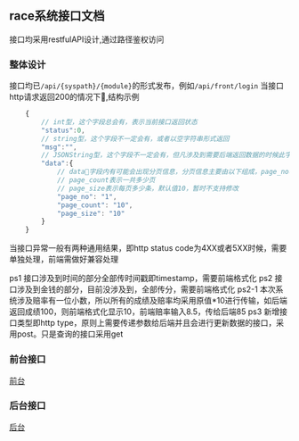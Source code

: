 ## race系统接口文档
接口均采用restfulAPI设计,通过路径鉴权访问
### 整体设计
接口均已``/api/{syspath}/{module}``的形式发布，例如``/api/front/login``
当接口http请求返回200的情况下,结构示例
```js
    {
        // int型，这个字段总会有，表示当前接口返回状态
        "status":0,
        // string型，这个字段不一定会有，或者以空字符串形式返回
        "msg":"",
        // JSONString型，这个字段不一定会有，但凡涉及到需要后端返回数据的时候此字段才会返回，其余时候可能为空可能不存在
        "data":{
            // data字段内有可能会出现分页信息，分页信息主要由以下组成，page_no表示当前页码，即前端传给后端的后端透传回去
            // page_count表示一共多少页
            // page_size表示每页多少条，默认值10，暂时不支持修改
            "page_no": "1",
            "page_count": "10",
            "page_size": "10"
        }
    }
```
当接口异常一般有两种通用结果，即http status code为4XX或者5XX时候，需要单独处理，前端需做好兼容处理

ps1 接口涉及到时间的部分全部传时间戳即timestamp，需要前端格式化
ps2 接口涉及到金钱的部分，目前没涉及到，全部传分，需要前端格式化
ps2-1 本次系统涉及赔率有一位小数，所以所有的成绩及赔率均采用原值*10进行传输，如后端返回成绩100，则前端格式化显示10，前端赔率输入8.5，传给后端85
ps3 新增接口类型即http type，原则上需要传递参数给后端并且会进行更新数据的接口，采用post。只是查询的接口采用get

### 前台接口
[前台](./front/front.md)
### 后台接口
[后台](./backstage/backstage.md)
